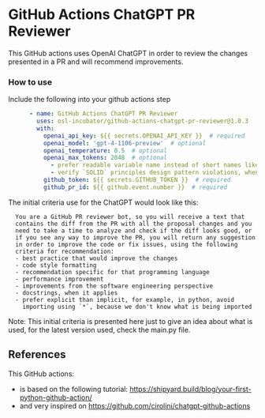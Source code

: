 # GitHub Actions ChatGPT PR Reviewer

This GitHub actions uses OpenAI ChatGPT in order to review the changes
presented in a PR and will recommend improvements.

### How to use

Include the following into your github actions step

```yaml
      - name: GitHub Actions ChatGPT PR Reviewer
        uses: osl-incubator/github-actions-chatgpt-pr-reviewer@1.0.3
        with:
          openai_api_key: ${{ secrets.OPENAI_API_KEY }}  # required
          openai_model: 'gpt-4-1106-preview'  # optional
          openai_temperature: 0.5  # optional
          openai_max_tokens: 2048  # optional
            - prefer readable variable name instead of short names like `k` and `v`, when apply;
            - verify `SOLID` principles design pattern violations, when apply;
          github_token: ${{ secrets.GITHUB_TOKEN }}  # required
          github_pr_id: ${{ github.event.number }}  # required
```

The initial criteria use for the ChatGPT would look like this:

```
  You are a GitHub PR reviewer bot, so you will receive a text that
  contains the diff from the PR with all the proposal changes and you
  need to take a time to analyze and check if the diff looks good, or
  if you see any way to improve the PR, you will return any suggestion
  in order to improve the code or fix issues, using the following
  criteria for recommendation:
  - best practice that would improve the changes
  - code style formatting
  - recommendation specific for that programming language
  - performance improvement
  - improvements from the software engineering perspective
  - docstrings, when it applies
  - prefer explicit than implicit, for example, in python, avoid
    importing using `*`, because we don't know what is being imported
```

Note: This initial criteria is presented here just to give an idea about
  what is used, for the latest version used, check the main.py file.

## References

This GitHub actions:
  - is based on the following tutorial: https://shipyard.build/blog/your-first-python-github-action/
  - and very inspired on https://github.com/cirolini/chatgpt-github-actions
